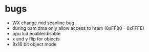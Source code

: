 # bugs

- WX change mid scanline bug
- during oam dma only allow access to hram (0xFF80 - 0xFFFE)
- ppu lcd enable/disable
- x and y flip for objects
- 8x16 bit object mode
